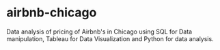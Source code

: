 # airbnb-chicago
Data analysis of pricing of Airbnb's in Chicago using SQL for Data manipulation, Tableau for Data Visualization and Python for data analysis.
